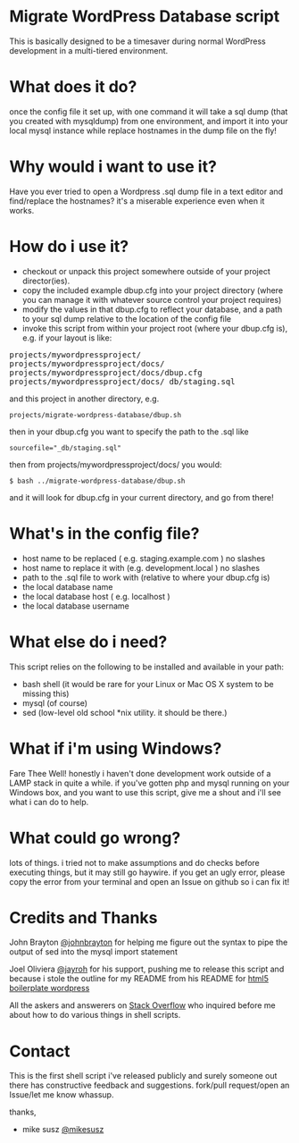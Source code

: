 Migrate WordPress Database script
=================================

This is basically designed to be a timesaver during normal WordPress development in a multi-tiered environment.

What does it do?
================
once the config file it set up, with one command it will take a sql dump (that you created with mysqldump) from one environment, and import it into your local mysql instance while replace hostnames in the dump file on the fly!

Why would i want to use it?
===========================
Have you ever tried to open a Wordpress .sql dump file in a text editor and find/replace the hostnames? it's a miserable experience even when it works.

How do i use it?
================

* checkout or unpack this project somewhere outside of your project director(ies).
* copy the included example dbup.cfg into your project directory (where you can manage it with whatever source control your project requires)
* modify the values in that dbup.cfg to reflect your database, and a path to your sql dump relative to the location of the config file
* invoke this script from within your project root (where your dbup.cfg is), e.g. if your layout is like:
<pre>
projects/mywordpressproject/
projects/mywordpressproject/docs/
projects/mywordpressproject/docs/dbup.cfg
projects/mywordpressproject/docs/_db/staging.sql
</pre>
and this project in another directory, e.g.

    projects/migrate-wordpress-database/dbup.sh

then in your dbup.cfg you want to specify the path to the .sql like

	sourcefile="_db/staging.sql"

then from projects/mywordpressproject/docs/ you would:

    $ bash ../migrate-wordpress-database/dbup.sh

and it will look for dbup.cfg in your current directory, and go from there!

What's in the config file?
==========================

* host name to be replaced ( e.g. staging.example.com ) no slashes
* host name to replace it with (e.g. development.local ) no slashes
* path to the .sql file to work with (relative to where your dbup.cfg is)
* the local database name
* the local database host ( e.g. localhost )
* the local database username

What else do i need?
====================

This script relies on the following to be installed and available in your path:
* bash shell (it would be rare for your Linux or Mac OS X system to be missing this)
* mysql (of course)
* sed (low-level old school *nix utility. it should be there.)

What if i'm using Windows?
==========================

Fare Thee Well! honestly i haven't done development work outside of a LAMP stack in quite a while. if you've gotten php and mysql running on your Windows box, and you want to use this script, give me a shout and i'll see what i can do to help.

What could go wrong?
====================

lots of things. i tried not to make assumptions and do checks before executing things, but it may still go haywire. if you get an ugly error, please copy the error from your terminal and open an Issue on github so i can fix it!

Credits and Thanks
==================

John Brayton [@johnbrayton](http://twitter.com/johnbrayton) for helping me figure out the syntax to pipe the output of sed into the mysql import statement

Joel Oliviera [@jayroh](http://twitter.com/jayroh) for his support, pushing me to release this script and because i stole the outline for my README from his README for [html5 boilerplate wordpress](https://github.com/jayroh/html5_boilerplate_wordpress)

All the askers and answerers on [Stack Overflow](http://stackoverflow.com/) who inquired before me about how to do various things in shell scripts.

Contact
=======

This is the first shell script i've released publicly and surely someone out there has constructive feedback and suggestions. fork/pull request/open an Issue/let me know whassup.

thanks,

 - mike susz [@mikesusz](http://twitter.com/mikesusz)